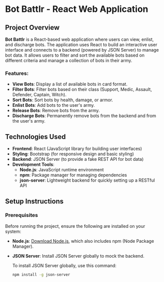 # Bot Battlr - React Web Application

## Project Overview

**Bot Battlr** is a React-based web application where users can view, enlist, and discharge bots. The application uses React to build an interactive user interface and connects to a backend (powered by JSON Server) to manage bot data. It allows users to filter and sort the available bots based on different criteria and manage a collection of bots in their army.

### Features:
- **View Bots**: Display a list of available bots in card format.
- **Filter Bots**: Filter bots based on their class (Support, Medic, Assault, Defender, Captain, Witch).
- **Sort Bots**: Sort bots by health, damage, or armor.
- **Enlist Bots**: Add bots to the user's army.
- **Release Bots**: Remove bots from the army.
- **Discharge Bots**: Permanently remove bots from the backend and from the user's army.

## Technologies Used

- **Frontend**: React (JavaScript library for building user interfaces)
- **Styling**: Bootstrap (for responsive design and basic styling)
- **Backend**: JSON Server (to provide a fake REST API for bot data)
- **Development Tools**:
  - **Node.js**: JavaScript runtime environment
  - **npm**: Package manager for managing dependencies
  - **json-server**: Lightweight backend for quickly setting up a RESTful API

## Setup Instructions

### Prerequisites

Before running the project, ensure the following are installed on your system:

- **Node.js**: [Download Node.js](https://nodejs.org/), which also includes npm (Node Package Manager).
- **JSON Server**: Install JSON Server globally to mock the backend.

  To install JSON Server globally, use this command:
  ```bash
  npm install -g json-server
